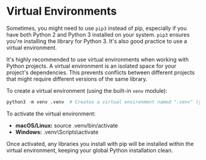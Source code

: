 # Virtual Environments

Sometimes, you might need to use `pip3` instead of pip, especially if you have both Python 2 and Python 3 installed on your system. `pip3` ensures you're installing the library for Python 3. It's also good practice to use a virtual environment.

It's highly recommended to use virtual environments when working with Python projects. A virtual environment is an isolated space for your project's dependencies. This prevents conflicts between different projects that might require different versions of the same library.

To create a virtual environment (using the built-in `venv` module):

``` Python
python3 -m venv .venv  # Creates a virtual environment named ".venv" (you can choose any name)
```

To activate the virtual environment:

- **macOS/Linux:** source .venv/bin/activate
- **Windows:** .venv\Scripts\activate    

Once activated, any libraries you install with pip will be installed within the virtual environment, keeping your global Python installation clean. 
